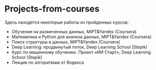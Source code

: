 # Projects-from-courses

Здесь находятся некоторые работы из пройденных курсов:

* Обучение на размеченных данных, MIPT&Yandex (Coursera)
* Математика и Python для анализа данных, MIPT&Yandex (Coursera)
* Поиск структуры в данных, MIPT&Yandex (Coursera)
* Deep Learning: продвинутый поток, Deep Learning School (Stepik)
* Курс по машинному обучению. Проект «ИИ Старт», Deep Learning School (Stepik)
* Лекции по алгоритмам от Яндекса
